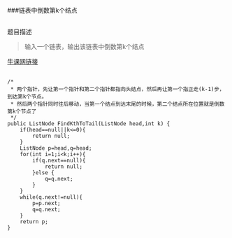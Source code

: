 ###链表中倒数第k个结点
##
题目描述  
>输入一个链表，输出该链表中倒数第k个结点   

[牛课网链接](http://www.nowcoder.com/practice/529d3ae5a407492994ad2a246518148a?tpId=13&tqId=11167&rp=1&ru=/ta/coding-interviews&qru=/ta/coding-interviews/question-ranking) 

##  
```
/*
 * 两个指针，先让第一个指针和第二个指针都指向头结点，然后再让第一个指正走(k-1)步，到达第k个节点。  
 * 然后两个指针同时往后移动，当第一个结点到达末尾的时候，第二个结点所在位置就是倒数第k个节点了  
 */
public ListNode FindKthToTail(ListNode head,int k) {
	if(head==null||k<=0){
		return null;
	}
	ListNode p=head,q=head;
	for(int i=1;i<k;i++){
		if(q.next==null){
			return null;
		}else {
			q=q.next;
		}
	}
	while(q.next!=null){
		p=p.next;
		q=q.next;
	}
	return p;
}
```
